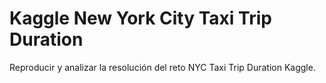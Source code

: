 # Kaggle New York City Taxi Trip Duration
Reproducir y analizar la resolución del reto NYC Taxi Trip Duration Kaggle.

